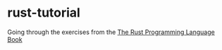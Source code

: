 # rust-tutorial

Going through the exercises from the [The Rust Programming Language Book](https://doc.rust-lang.org/book/title-page.html)